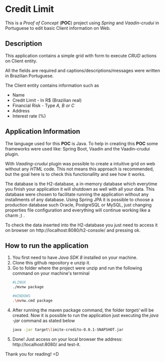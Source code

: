# Credit Limit
This is a *Proof of Concept* (**POC**) project using *Spring* and *Vaadin-crudui* in Portuguese to edit basic Client information on Web.

## Description
This application contains a simple grid with form to execute *CRUD* actions on Client entity.

All the fields are required and captions/descriptions/messages were written in Brazilian Portuguese.

The Client entity contains information such as 
  * Name
  * Credit Limit - In R$ (Brazilian real)
  * Financial Risk - Type *A, B or C*
  * Address
  * Interest rate (%) 

## Application Information
The language used for this **POC** is Java. To help in creating this **POC** some frameworks were used like: Spring Boot, Vaadin and the Vaadin-crudui plugin.

With *Vaading-crudui* plugin was possible to create a intuitive grid on web without any *HTML* code. This not means this approach is recommended, but the goal here is to check this functionallity and see how it works.

The database is the H2-database, a in-memory database which everytime you finish your application it will shutdown as well with all your data. This database were chosen to facilitate running the application without any installments of any database. Using Spring JPA it is possible to choose a production database such Oracle, PostgreSQL or MySQL, just changing properties file configuration and everything will continue working like a charm ;) .

To check the data inserted into the H2-database you just need to access it on browser on http://localhost:8080/h2-console/ and pressing ok.

## How to run the application
1. You first need to have *Java SDK 8* installed on your machine.
1. Clone this github repository e unzip it.
1. Go to folder where the project were unzip and run the following command on your machine's terminal
    ``` bash
    #LINUX
    ./mvnw package
    ```
    ``` bash
    #WINDOWS
    .\mvnw.cmd package
    ```
1. After running the maven package command, the folder *target/* will be created. Now it is possible to run the application just executing the *java -jar* command as stated below
    ``` bash
    java -jar target\limite-credito-0.0.1-SNAPSHOT.jar
    ```
1. Done! Just access on your local browser the address: http://localhost:8080/ and test-it.

Thank you for reading! =D


